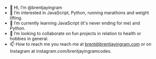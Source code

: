 - 👋 Hi, I’m @brentjayingram
- 👀 I’m interested in JavaScript, Python, running marathons and weight lifting.
- 🌱 I’m currently learning JavaScript (it's never ending for me) and Python.
- 💞️ I’m looking to collaborate on fun projects in relation to health or hobbies in general.
- 📫 How to reach me you reach me at brent@brentjayingram.com or on Instagram at instagram.com/brentjayingramcodes.

<!---
brentjayingram/brentjayingram is a ✨ special ✨ repository because its `README.md` (this file) appears on your GitHub profile.
You can click the Preview link to take a look at your changes.
--->
